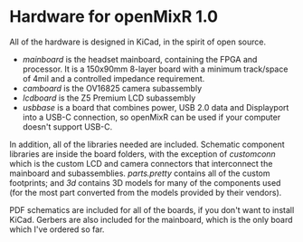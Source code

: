 # Hardware for openMixR 1.0

All of the hardware is designed in KiCad, in the spirit of open source.

- *mainboard* is the headset mainboard, containing the FPGA and processor. It is a 150x90mm 8-layer board
with a minimum track/space of 4mil and a controlled impedance requirement.
- *camboard* is the OV16825 camera subassembly
- *lcdboard* is the Z5 Premium LCD subassembly
- *usbbase* is a board that combines power, USB 2.0 data and Displayport into a USB-C connection,
so openMixR can be used if your computer doesn't support USB-C.

In addition, all of the libraries needed are included. Schematic component libraries are inside the
board folders, with the exception  of *customconn* which is the custom LCD and camera connectors that
interconnect the mainboard and subassemblies. *parts.pretty* contains all of the custom footprints; and *3d*
contains 3D models for many of the components used (for the most part converted from the models provided by their vendors).

PDF schematics are included for all of the boards, if you don't want to install KiCad. Gerbers are also included for the mainboard,
which is the only board which I've ordered so far.
